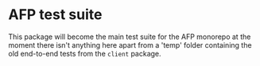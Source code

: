# AFP test suite

This package will become the main test suite for the AFP monorepo at the moment there isn't anything here apart from a 'temp' folder containing the old end-to-end tests from the `client` package.